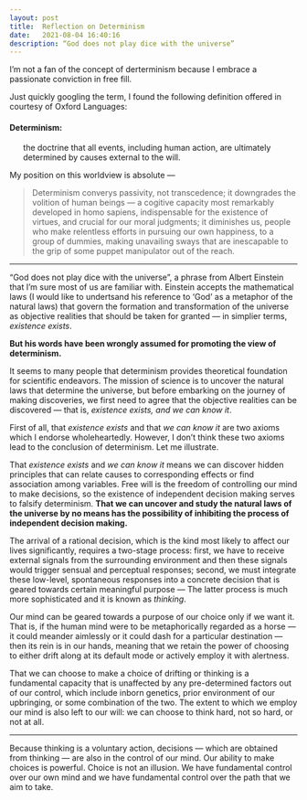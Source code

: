 ```yaml
---
layout: post
title:  Reflection on Determinism
date:   2021-08-04 16:40:16
description: “God does not play dice with the universe”
---
```

I’m not a fan of the concept of derterminism because I embrace a passionate conviction in free fill.

Just quickly googling the term, I found the following definition offered in courtesy of Oxford Languages:<br>

#### Determinism:
<ul>
     the doctrine that all events, including human action, are ultimately determined by causes external to the will.
</ul>

My position on this worldview is absolute —

<blockquote>
    Determinism converys passivity, not transcedence; it downgrades the volition of human beings — a cogitive capacity most remarkably developed in homo sapiens, indispensable for the existence of virtues, and crucial for our moral judgments; it diminishes us, people who make relentless efforts in pursuing our own happiness, to a group of dummies, making unavailing sways that are inescapable to the grip of some puppet manipulator out of the reach.
</blockquote>

<hr>

“God does not play dice with the universe”, a phrase from Albert Einstein that I’m sure most of us are familiar with. Einstein accepts the mathematical laws (I would like to undertsand his reference to ‘God’ as a metaphor of the natural laws) that govern the formation and transformation of the universe as objective realities that should be taken for granted — in simplier terms, *existence exists*.

**But his words have been wrongly assumed for promoting the view of determinism.**

It seems to many people that determinism provides theoretical foundation for scientific endeavors. The mission of science is to uncover the natural laws that determine the universe, but before embarking on the journey of making discoveries, we first need to agree that the objective realities can be discovered — that is, *existence exists, and we can know it*.

First of all, that *existence exists* and that *we can know it* are two axioms which I endorse wholeheartedly. However, I don’t think these two axioms lead to the conclusion of determinism. Let me illustrate.

That *existence exists* and *we can know it* means we can discover hidden principles that can relate causes to corresponding effects or find association among variables. Free will is the freedom of controlling our mind to make decisions, so the existence of independent decision making serves to falsify determinism. **That we can uncover and study the natural laws of the universe by no means has the possibility of inhibiting the process of independent decision making.**

The arrival of a rational decision, which is the kind most likely to affect our lives significantly, requires a two-stage process: first, we have to receive external signals from the surrounding environment and then these signals would trigger sensual and perceptual responses; second, we must integrate these low-level, spontaneous responses into a concrete decision that is geared towards certain meaningful purpose — The latter process is much more sophisticated and it is known as *thinking*.

Our mind can be geared towards a purpose of our choice only if we want it. That is, if the human mind were to be metaphorically regarded as a horse — it could meander aimlessly or it could dash for a particular destination — then its rein is in our hands, meaning that we retain the power of choosing to either drift along at its default mode or actively employ it with alertness.

That we can choose to make a choice of drifting or thinking is a fundamental capacity that is unaffected by any pre-determined factors out of our control, which include inborn genetics, prior environment of our upbringing, or some combination of the two. The extent to which we employ our mind is also left to our will: we can choose to think hard, not so hard, or not at all.

<hr>

Because thinking is a voluntary action, decisions — which are obtained from thinking — are also in the control of our mind. Our ability to make choices is powerful. Choice is not an illusion. We have fundamental control over our own mind and we have fundamental control over the path that we aim to take.
